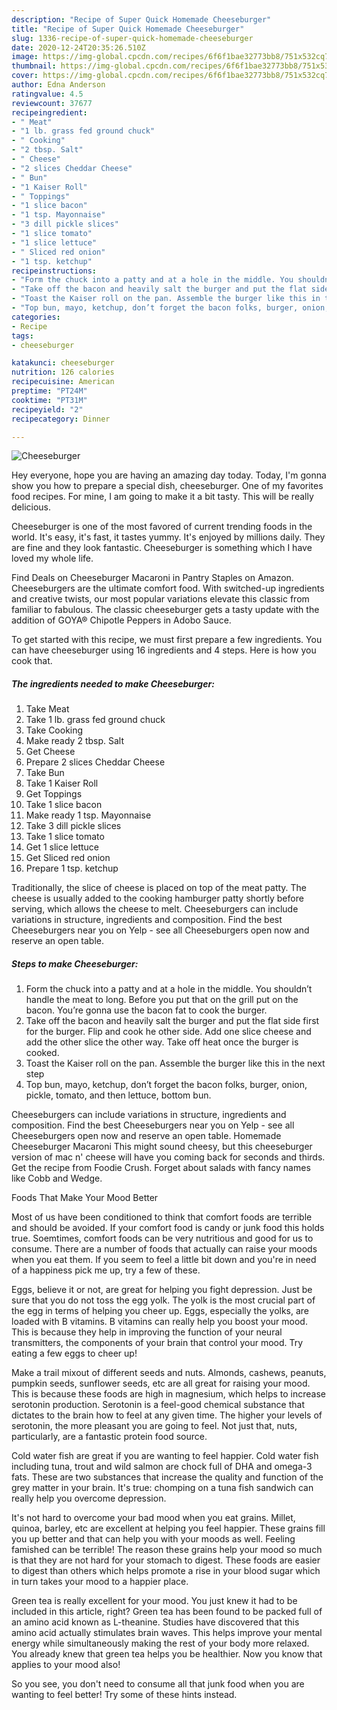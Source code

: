 ```yaml
---
description: "Recipe of Super Quick Homemade Cheeseburger"
title: "Recipe of Super Quick Homemade Cheeseburger"
slug: 1336-recipe-of-super-quick-homemade-cheeseburger
date: 2020-12-24T20:35:26.510Z
image: https://img-global.cpcdn.com/recipes/6f6f1bae32773bb8/751x532cq70/cheeseburger-recipe-main-photo.jpg
thumbnail: https://img-global.cpcdn.com/recipes/6f6f1bae32773bb8/751x532cq70/cheeseburger-recipe-main-photo.jpg
cover: https://img-global.cpcdn.com/recipes/6f6f1bae32773bb8/751x532cq70/cheeseburger-recipe-main-photo.jpg
author: Edna Anderson
ratingvalue: 4.5
reviewcount: 37677
recipeingredient:
- " Meat"
- "1 lb. grass fed ground chuck"
- " Cooking"
- "2 tbsp. Salt"
- " Cheese"
- "2 slices Cheddar Cheese"
- " Bun"
- "1 Kaiser Roll"
- " Toppings"
- "1 slice bacon"
- "1 tsp. Mayonnaise"
- "3 dill pickle slices"
- "1 slice tomato"
- "1 slice lettuce"
- " Sliced red onion"
- "1 tsp. ketchup"
recipeinstructions:
- "Form the chuck into a patty and at a hole in the middle. You shouldn’t handle the meat to long. Before you put that on the grill put on the bacon. You’re gonna use the bacon fat to cook the burger."
- "Take off the bacon and heavily salt the burger and put the flat side first for the burger. Flip and cook he other side. Add one slice cheese and add the other slice the other way. Take off heat once the burger is cooked."
- "Toast the Kaiser roll on the pan. Assemble the burger like this in the next step"
- "Top bun, mayo, ketchup, don’t forget the bacon folks, burger, onion, pickle, tomato, and then lettuce, bottom bun."
categories:
- Recipe
tags:
- cheeseburger

katakunci: cheeseburger 
nutrition: 126 calories
recipecuisine: American
preptime: "PT24M"
cooktime: "PT31M"
recipeyield: "2"
recipecategory: Dinner

---
```



![Cheeseburger](https://img-global.cpcdn.com/recipes/6f6f1bae32773bb8/751x532cq70/cheeseburger-recipe-main-photo.jpg)

Hey everyone, hope you are having an amazing day today. Today, I'm gonna show you how to prepare a special dish, cheeseburger. One of my favorites food recipes. For mine, I am going to make it a bit tasty. This will be really delicious.

Cheeseburger is one of the most favored of current trending foods in the world. It's easy, it's fast, it tastes yummy. It's enjoyed by millions daily. They are fine and they look fantastic. Cheeseburger is something which I have loved my whole life.

Find Deals on Cheeseburger Macaroni in Pantry Staples on Amazon. Cheeseburgers are the ultimate comfort food. With switched-up ingredients and creative twists, our most popular variations elevate this classic from familiar to fabulous. The classic cheeseburger gets a tasty update with the addition of GOYA® Chipotle Peppers in Adobo Sauce.


To get started with this recipe, we must first prepare a few ingredients. You can have cheeseburger using 16 ingredients and 4 steps. Here is how you cook that.

<!--inarticleads1-->

##### The ingredients needed to make Cheeseburger:

1. Take  Meat
1. Take 1 lb. grass fed ground chuck
1. Take  Cooking
1. Make ready 2 tbsp. Salt
1. Get  Cheese
1. Prepare 2 slices Cheddar Cheese
1. Take  Bun
1. Take 1 Kaiser Roll
1. Get  Toppings
1. Take 1 slice bacon
1. Make ready 1 tsp. Mayonnaise
1. Take 3 dill pickle slices
1. Take 1 slice tomato
1. Get 1 slice lettuce
1. Get  Sliced red onion
1. Prepare 1 tsp. ketchup


Traditionally, the slice of cheese is placed on top of the meat patty. The cheese is usually added to the cooking hamburger patty shortly before serving, which allows the cheese to melt. Cheeseburgers can include variations in structure, ingredients and composition. Find the best Cheeseburgers near you on Yelp - see all Cheeseburgers open now and reserve an open table. 

<!--inarticleads2-->

##### Steps to make Cheeseburger:

1. Form the chuck into a patty and at a hole in the middle. You shouldn’t handle the meat to long. Before you put that on the grill put on the bacon. You’re gonna use the bacon fat to cook the burger.
1. Take off the bacon and heavily salt the burger and put the flat side first for the burger. Flip and cook he other side. Add one slice cheese and add the other slice the other way. Take off heat once the burger is cooked.
1. Toast the Kaiser roll on the pan. Assemble the burger like this in the next step
1. Top bun, mayo, ketchup, don’t forget the bacon folks, burger, onion, pickle, tomato, and then lettuce, bottom bun.


Cheeseburgers can include variations in structure, ingredients and composition. Find the best Cheeseburgers near you on Yelp - see all Cheeseburgers open now and reserve an open table. Homemade Cheeseburger Macaroni This might sound cheesy, but this cheeseburger version of mac n&#39; cheese will have you coming back for seconds and thirds. Get the recipe from Foodie Crush. Forget about salads with fancy names like Cobb and Wedge. 

Foods That Make Your Mood Better


Most of us have been conditioned to think that comfort foods are terrible and should be avoided. If your comfort food is candy or junk food this holds true. Soemtimes, comfort foods can be very nutritious and good for us to consume. There are a number of foods that actually can raise your moods when you eat them. If you seem to feel a little bit down and you're in need of a happiness pick me up, try a few of these.

Eggs, believe it or not, are great for helping you fight depression. Just be sure that you do not toss the egg yolk. The yolk is the most crucial part of the egg in terms of helping you cheer up. Eggs, especially the yolks, are loaded with B vitamins. B vitamins can really help you boost your mood. This is because they help in improving the function of your neural transmitters, the components of your brain that control your mood. Try eating a few eggs to cheer up!

Make a trail mixout of different seeds and nuts. Almonds, cashews, peanuts, pumpkin seeds, sunflower seeds, etc are all great for raising your mood. This is because these foods are high in magnesium, which helps to increase serotonin production. Serotonin is a feel-good chemical substance that dictates to the brain how to feel at any given time. The higher your levels of serotonin, the more pleasant you are going to feel. Not just that, nuts, particularly, are a fantastic protein food source.

Cold water fish are great if you are wanting to feel happier. Cold water fish including tuna, trout and wild salmon are chock full of DHA and omega-3 fats. These are two substances that increase the quality and function of the grey matter in your brain. It's true: chomping on a tuna fish sandwich can really help you overcome depression. 

It's not hard to overcome your bad mood when you eat grains. Millet, quinoa, barley, etc are excellent at helping you feel happier. These grains fill you up better and that can help you with your moods as well. Feeling famished can be terrible! The reason these grains help your mood so much is that they are not hard for your stomach to digest. These foods are easier to digest than others which helps promote a rise in your blood sugar which in turn takes your mood to a happier place.

Green tea is really excellent for your mood. You just knew it had to be included in this article, right? Green tea has been found to be packed full of an amino acid known as L-theanine. Studies have discovered that this amino acid actually stimulates brain waves. This helps improve your mental energy while simultaneously making the rest of your body more relaxed. You already knew that green tea helps you be healthier. Now you know that applies to your mood also!

So you see, you don't need to consume all that junk food when you are wanting to feel better! Try  some  of  these  hints  instead.

